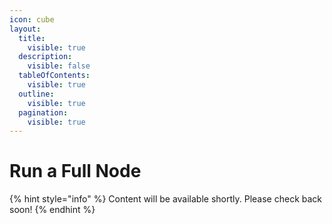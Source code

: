 ```yaml
---
icon: cube
layout:
  title:
    visible: true
  description:
    visible: false
  tableOfContents:
    visible: true
  outline:
    visible: true
  pagination:
    visible: true
---
```


# Run a Full Node

{% hint style="info" %}
Content will be available shortly. Please check back soon!
{% endhint %}
